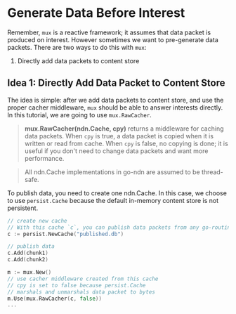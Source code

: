 # Generate Data Before Interest

Remember, `mux` is a reactive framework; it assumes that data packet is produced on interest. However sometimes we want to pre-generate data packets. There are two ways to do this with `mux`:

1. Directly add data packets to content store

## Idea 1: Directly Add Data Packet to Content Store

The idea is simple: after we add data packets to content store, and use the proper cacher middleware, `mux` should be able to answer interests directly. In this tutorial, we are going to use `mux.RawCacher`.

> __mux.RawCacher(ndn.Cache, cpy)__ returns a middleware for caching data packets. When `cpy` is true, a data packet is copied when it is written or read from cache. When `cpy` is false, no copying is done; it is useful if you don't need to change data packets and want more performance.

> All ndn.Cache implementations in go-ndn are assumed to be thread-safe.

To publish data, you need to create one ndn.Cache. In this case, we choose to use `persist.Cache` because the default in-memory content store is not persistent.

```go
// create new cache
// With this cache `c`, you can publish data packets from any go-routine.
c := persist.NewCache("published.db")

// publish data
c.Add(chunk1)
c.Add(chunk2)

m := mux.New()
// use cacher middleware created from this cache
// cpy is set to false because persist.Cache
// marshals and unmarshals data packet to bytes
m.Use(mux.RawCacher(c, false))
...
```
